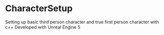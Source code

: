 # CharacterSetup

Setting up basic third person character and true first person character with c++
Developed with Unreal Engine 5
